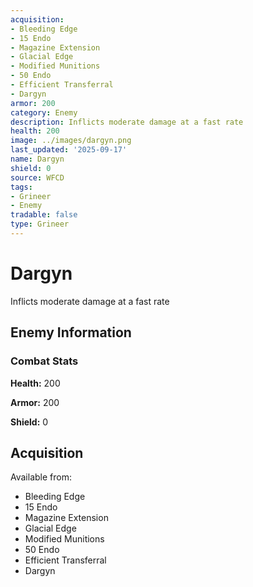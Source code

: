 ```yaml
---
acquisition:
- Bleeding Edge
- 15 Endo
- Magazine Extension
- Glacial Edge
- Modified Munitions
- 50 Endo
- Efficient Transferral
- Dargyn
armor: 200
category: Enemy
description: Inflicts moderate damage at a fast rate
health: 200
image: ../images/dargyn.png
last_updated: '2025-09-17'
name: Dargyn
shield: 0
source: WFCD
tags:
- Grineer
- Enemy
tradable: false
type: Grineer
---
```


# Dargyn

Inflicts moderate damage at a fast rate

## Enemy Information

### Combat Stats

**Health:** 200

**Armor:** 200

**Shield:** 0

## Acquisition

Available from:
- Bleeding Edge
- 15 Endo
- Magazine Extension
- Glacial Edge
- Modified Munitions
- 50 Endo
- Efficient Transferral
- Dargyn

